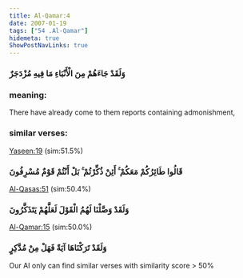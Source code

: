 ```yaml
---
title: Al-Qamar:4
date: 2007-01-19
tags: ["54 .Al-Qamar"]
hidemeta: true 
ShowPostNavLinks: true 
---
```

### وَلَقَدْ جَاءَهُمْ مِنَ الْأَنْبَاءِ مَا فِيهِ مُزْدَجَرٌ
### meaning: 
There have already come to them reports containing admonishment,
### similar verses: 

[Yaseen:19](/36/19) (sim:51.5%)

### قَالُوا طَائِرُكُمْ مَعَكُمْ ۚ أَئِنْ ذُكِّرْتُمْ ۚ بَلْ أَنْتُمْ قَوْمٌ مُسْرِفُونَ

[Al-Qasas:51](/28/51) (sim:50.4%)

### وَلَقَدْ وَصَّلْنَا لَهُمُ الْقَوْلَ لَعَلَّهُمْ يَتَذَكَّرُونَ

[Al-Qamar:15](/54/15) (sim:50.0%)

### وَلَقَدْ تَرَكْنَاهَا آيَةً فَهَلْ مِنْ مُدَّكِرٍ

Our AI only can find similar verses with similarity score > 50% 

